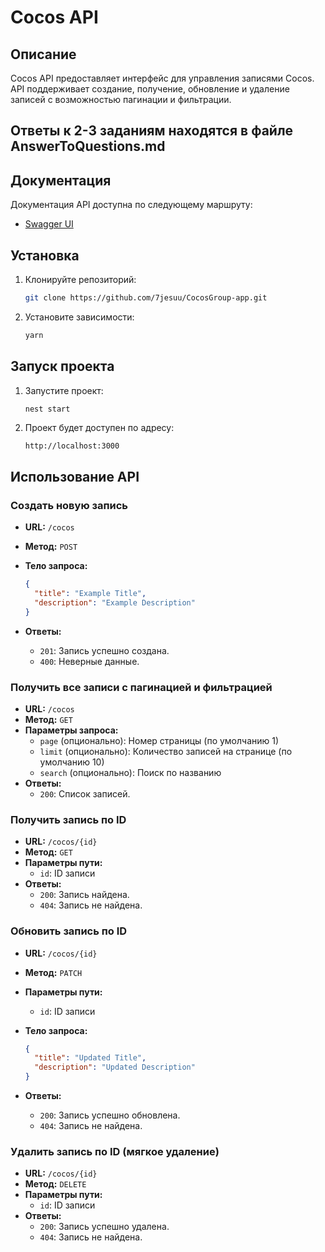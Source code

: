 # Cocos API

## Описание

Cocos API предоставляет интерфейс для управления записями Cocos. API поддерживает создание, получение, обновление и удаление записей с возможностью пагинации и фильтрации.

## Ответы к 2-3 заданиям находятся в файле AnswerToQuestions.md

## Документация

Документация API доступна по следующему маршруту:

- [Swagger UI](http://localhost:3000/api/docs)

## Установка

1. Клонируйте репозиторий:

    ```bash
    git clone https://github.com/7jesuu/CocosGroup-app.git
    ```

2. Установите зависимости:

    ```bash
    yarn
    ```

## Запуск проекта

1. Запустите проект:

    ```bash
    nest start
    ```

2. Проект будет доступен по адресу:

    ```
    http://localhost:3000
    ```

## Использование API

### Создать новую запись

- **URL:** `/cocos`
- **Метод:** `POST`
- **Тело запроса:**

    ```json
    {
      "title": "Example Title",
      "description": "Example Description"
    }
    ```

- **Ответы:**
  - `201`: Запись успешно создана.
  - `400`: Неверные данные.

### Получить все записи с пагинацией и фильтрацией

- **URL:** `/cocos`
- **Метод:** `GET`
- **Параметры запроса:**
  - `page` (опционально): Номер страницы (по умолчанию 1)
  - `limit` (опционально): Количество записей на странице (по умолчанию 10)
  - `search` (опционально): Поиск по названию
- **Ответы:**
  - `200`: Список записей.

### Получить запись по ID

- **URL:** `/cocos/{id}`
- **Метод:** `GET`
- **Параметры пути:**
  - `id`: ID записи
- **Ответы:**
  - `200`: Запись найдена.
  - `404`: Запись не найдена.

### Обновить запись по ID

- **URL:** `/cocos/{id}`
- **Метод:** `PATCH`
- **Параметры пути:**
  - `id`: ID записи
- **Тело запроса:**

    ```json
    {
      "title": "Updated Title",
      "description": "Updated Description"
    }
    ```

- **Ответы:**
  - `200`: Запись успешно обновлена.
  - `404`: Запись не найдена.

### Удалить запись по ID (мягкое удаление)

- **URL:** `/cocos/{id}`
- **Метод:** `DELETE`
- **Параметры пути:**
  - `id`: ID записи
- **Ответы:**
  - `200`: Запись успешно удалена.
  - `404`: Запись не найдена.
